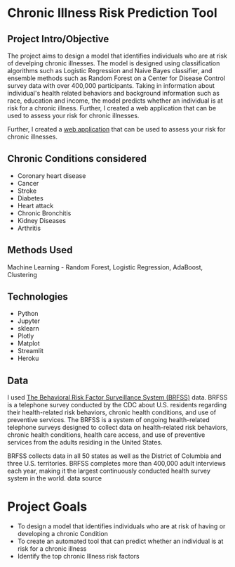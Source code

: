 
# Chronic Illness Risk Prediction Tool

## Project Intro/Objective

The project aims to design a model that identifies individuals who are at risk of develping chronic illnesses. The model is designed using classification algorithms such as Logistic Regression and Naive Bayes classifier, and ensemble methods such as Random Forest on a Center for Disease Control survey data with over 400,000 participants. Taking in information about individual's health related behaviors and background information such as race, education and income, the model predicts whether an individual is at risk for a chronic illness. Further, I created a web application that can be used to assess your risk for chronic illnesses.

Further, I created a [web application](https://chronic-predict.herokuapp.com/) that can be used to assess your risk for chronic illnesses.

## Chronic Conditions considered

- Coronary heart disease
- Cancer 
- Stroke 
- Diabetes 
- Heart attack
- Chronic Bronchitis
- Kidney Diseases
- Arthritis


## Methods Used

Machine Learning - Random Forest, Logistic Regression, AdaBoost, Clustering

## Technologies

- Python
- Jupyter
- sklearn
- Plotly
- Matplot
- Streamlit
- Heroku

## Data

I used [The Behavioral Risk Factor Surveillance System (BRFSS)](https://www.cdc.gov/brfss/data_documentation/index.htm) data. BRFSS is a telephone survey conducted by the CDC about U.S. residents regarding their health-related risk behaviors, chronic health conditions, and use of preventive services.
The BRFSS is a system of ongoing health-related telephone surveys designed to collect data on health-related
risk behaviors, chronic health conditions, health care access, and use of preventive services from the
adults residing in the United States.

BRFSS collects data in all 50 states as well as the District of Columbia and three U.S. territories. BRFSS completes more than 400,000 adult interviews each year, making it the largest continuously conducted health survey system in the world.
data source  

# Project Goals

- To design a model that identifies individuals who are at risk of having or developing a chronic Condition
- To create an automated tool that can predict whether an individual is at risk for a chronic illness 
- Identify the top chronic Illness risk factors



